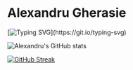 # Alexandru Gherasie

[![Typing SVG](https://readme-typing-svg.herokuapp.com?duration=2000&color=249CCD&lines=%24+About+me%3A;%24+2nd+Year+Epitech+Student+!;%24+Member+of+PoC+!)](https://git.io/typing-svg)

![Alexandru's GitHub stats](https://github-readme-stats.vercel.app/api?username=agherasie&count_private=true&include_all_commits=true&theme=tokyonight&show_icons=true)

[![GitHub Streak](https://github-readme-streak-stats.herokuapp.com/?user=agherasie&theme=dark)](https://git.io/streak-stats)
